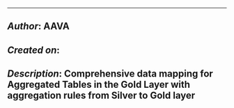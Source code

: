 _____________________________________________
## *Author*: AAVA
## *Created on*: 
## *Description*: Comprehensive data mapping for Aggregated Tables in the Gold Layer with aggregation rules from Silver to Gold layer